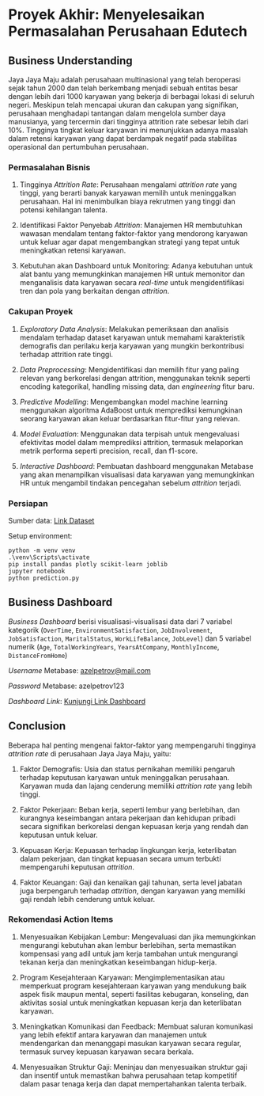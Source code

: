 # Proyek Akhir: Menyelesaikan Permasalahan Perusahaan Edutech

## Business Understanding

Jaya Jaya Maju adalah perusahaan multinasional yang telah beroperasi sejak tahun 2000 dan telah berkembang menjadi sebuah entitas besar dengan lebih dari 1000 karyawan yang bekerja di berbagai lokasi di seluruh negeri. Meskipun telah mencapai ukuran dan cakupan yang signifikan, perusahaan menghadapi tantangan dalam mengelola sumber daya manusianya, yang tercermin dari tingginya attrition rate sebesar lebih dari 10%. Tingginya tingkat keluar karyawan ini menunjukkan adanya masalah dalam retensi karyawan yang dapat berdampak negatif pada stabilitas operasional dan pertumbuhan perusahaan.

### Permasalahan Bisnis

1. Tingginya *Attrition Rate*: Perusahaan mengalami *attrition rate* yang tinggi, yang berarti banyak karyawan memilih untuk meninggalkan perusahaan. Hal ini menimbulkan biaya rekrutmen yang tinggi dan potensi kehilangan talenta.

2. Identifikasi Faktor Penyebab *Attrition*: Manajemen HR membutuhkan wawasan mendalam tentang faktor-faktor yang mendorong karyawan untuk keluar agar dapat mengembangkan strategi yang tepat untuk meningkatkan retensi karyawan.

3. Kebutuhan akan Dashboard untuk Monitoring: Adanya kebutuhan untuk alat bantu yang memungkinkan manajemen HR untuk memonitor dan menganalisis data karyawan secara *real-time* untuk mengidentifikasi tren dan pola yang berkaitan dengan *attrition*.

### Cakupan Proyek

1. *Exploratory Data Analysis*: Melakukan pemeriksaan dan analisis mendalam terhadap dataset karyawan untuk memahami karakteristik demografis dan perilaku kerja karyawan yang mungkin berkontribusi terhadap attrition rate tinggi.

2. *Data Preprocessing*: Mengidentifikasi dan memilih fitur yang paling relevan yang berkorelasi dengan attrition, menggunakan teknik seperti encoding kategorikal, handling missing data, dan *engineering* fitur baru.

3. *Predictive Modelling*: Mengembangkan model machine learning menggunakan algoritma AdaBoost untuk memprediksi kemungkinan seorang karyawan akan keluar berdasarkan fitur-fitur yang relevan.

4. *Model Evaluation*: Menggunakan data terpisah untuk mengevaluasi efektivitas model dalam memprediksi attrition, termasuk melaporkan metrik performa seperti precision, recall, dan f1-score.

5. *Interactive Dashboard*: Pembuatan dashboard menggunakan Metabase yang akan menampilkan visualisasi data karyawan yang memungkinkan HR untuk mengambil tindakan pencegahan sebelum *attrition* terjadi.

### Persiapan

Sumber data: [Link Dataset](https://github.com/dicodingacademy/dicoding_dataset/blob/main/employee/employee_data.csv)

Setup environment:

```
python -m venv venv
.\venv\Scripts\activate
pip install pandas plotly scikit-learn joblib
jupyter notebook
python prediction.py
```

## Business Dashboard

*Business Dashboard* berisi visualisasi-visualisasi data dari 7 variabel kategorik (`OverTime`, `EnvironmentSatisfaction`, `JobInvolvement`, `JobSatisfaction`, `MaritalStatus`, `WorkLifeBalance`, `JobLevel`) dan 5 variabel numerik (`Age`, `TotalWorkingYears`, `YearsAtCompany`, `MonthlyIncome`, `DistanceFromHome`)

*Username* Metabase: azelpetrov@mail.com

*Password* Metabase: azelpetrov123

*Dashboard Link*: [Kunjungi Link Dashboard](http://localhost:3001/public/dashboard/caf864ac-cb91-492f-9f3c-27f1785c5649)

## Conclusion

Beberapa hal penting mengenai faktor-faktor yang mempengaruhi tingginya *attrition rate* di perusahaan Jaya Jaya Maju, yaitu:

1. Faktor Demografis: Usia dan status pernikahan memiliki pengaruh terhadap keputusan karyawan untuk meninggalkan perusahaan. Karyawan muda dan lajang cenderung memiliki *attrition rate* yang lebih tinggi.

2. Faktor Pekerjaan: Beban kerja, seperti lembur yang berlebihan, dan kurangnya keseimbangan antara pekerjaan dan kehidupan pribadi secara signifikan berkorelasi dengan kepuasan kerja yang rendah dan keputusan untuk keluar.

3. Kepuasan Kerja: Kepuasan terhadap lingkungan kerja, keterlibatan dalam pekerjaan, dan tingkat kepuasan secara umum terbukti mempengaruhi keputusan *attrition*.

4. Faktor Keuangan: Gaji dan kenaikan gaji tahunan, serta level jabatan juga berpengaruh terhadap *attrition*, dengan karyawan yang memiliki gaji rendah lebih cenderung untuk keluar.

### Rekomendasi Action Items

1. Menyesuaikan Kebijakan Lembur: Mengevaluasi dan jika memungkinkan mengurangi kebutuhan akan lembur berlebihan, serta memastikan kompensasi yang adil untuk jam kerja tambahan untuk mengurangi tekanan kerja dan meningkatkan keseimbangan hidup-kerja.

2. Program Kesejahteraan Karyawan: Mengimplementasikan atau memperkuat program kesejahteraan karyawan yang mendukung baik aspek fisik maupun mental, seperti fasilitas kebugaran, konseling, dan aktivitas sosial untuk meningkatkan kepuasan kerja dan keterlibatan karyawan.

3. Meningkatkan Komunikasi dan Feedback: Membuat saluran komunikasi yang lebih efektif antara karyawan dan manajemen untuk mendengarkan dan menanggapi masukan karyawan secara regular, termasuk survey kepuasan karyawan secara berkala.

4. Menyesuaikan Struktur Gaji: Meninjau dan menyesuaikan struktur gaji dan insentif untuk memastikan bahwa perusahaan tetap kompetitif dalam pasar tenaga kerja dan dapat mempertahankan talenta terbaik.
